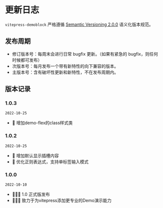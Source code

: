# 更新日志
<code>vitepress-demoblock</code> 严格遵循 [Semantic Versioning 2.0.0](https://semver.org/lang/zh-CN/) 语义化版本规范。

## 发布周期
- 修订版本号：每周末会进行日常 bugfix 更新。（如果有紧急的 bugfix，则任何时候都可发布）
- 次版本号：每月发布一个带有新特性的向下兼容的版本。
- 主版本号：含有破坏性更新和新特性，不在发布周期内。

## 版本记录
### 1.0.3
<code>2022-10-25</code>
- 🌟 增加demo-flex的class样式类

### 1.0.2
<code>2022-10-25</code>
- 🌟 增加默认显示插槽内容
- 🐞 优化正则表达式，支持单标签输入模式

### 1.0.0
<code>2022-10-10</code>
- 🎉🎉🎉 1.0 正式版发布
- 🎉🎉🎉 致力于为vitepress添加更专业的Demo演示能力